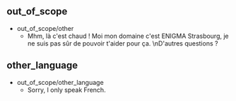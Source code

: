 ## out_of_scope
* out_of_scope/other
  - Mhm, là c'est chaud ! Moi mon domaine c'est ENIGMA Strasbourg, je ne suis pas sûr de pouvoir t'aider pour ça. \nD'autres questions ?

## other_language
* out_of_scope/other_language
  - Sorry, I only speak French.

